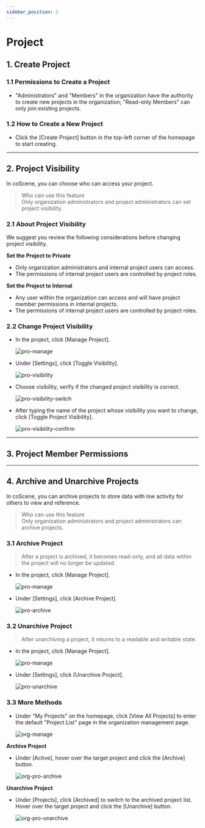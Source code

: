 ```yaml
---
sidebar_position: 2
---
```


# Project

## 1. Create Project

### 1.1 Permissions to Create a Project

- "Administrators" and "Members" in the organization have the authority to create new projects in the organization; "Read-only Members" can only join existing projects.

### 1.2 How to Create a New Project

- Click the [Create Project] button in the top-left corner of the homepage to start creating.

---

## 2. Project Visibility

In coScene, you can choose who can access your project.

> Who can use this feature<br />
> Only organization administrators and project administrators can set project visibility.

### 2.1 About Project Visibility

We suggest you review the following considerations before changing project visibility.

**Set the Project to Private**

- Only organization administrators and internal project users can access.
- The permissions of internal project users are controlled by project roles.

**Set the Project to Internal**

- Any user within the organization can access and will have project member permissions in internal projects.
- The permissions of internal project users are controlled by project roles.

### 2.2 Change Project Visibility

- In the project, click [Manage Project].

  ![pro-manage](./img/pro-manage.png)

- Under [Settings], click [Toggle Visibility].

  ![pro-visibility](./img/pro-visibility.png)

- Choose visibility, verify if the changed project visibility is correct.

  ![pro-visibility-switch](./img/pro-visibility-switch.png)

- After typing the name of the project whose visibility you want to change, click [Toggle Project Visibility].

  ![pro-visibility-confirm](./img/pro-visibility-confirm.png)

---

## 3. Project Member Permissions

---

## 4. Archive and Unarchive Projects

In coScene, you can archive projects to store data with low activity for others to view and reference.

> Who can use this feature<br />
> Only organization administrators and project administrators can archive projects.

### 3.1 Archive Project

> After a project is archived, it becomes read-only, and all data within the project will no longer be updated.

- In the project, click [Manage Project].

  ![pro-manage](./img/pro-manage.png)

- Under [Settings], click [Archive Project].

  ![pro-archive](./img/pro-archive.png)

### 3.2 Unarchive Project

> After unarchiving a project, it returns to a readable and writable state.

- In the project, click [Manage Project].

  ![pro-manage](./img/pro-manage.png)

- Under [Settings], click [Unarchive Project].

  ![pro-unarchive](./img/pro-unarchive.png)

### 3.3 More Methods

- Under "My Projects" on the homepage, click [View All Projects] to enter the default "Project List" page in the organization management page.

  ![org-manage](./img/org-manage.png)

**Archive Project**

- Under [Active], hover over the target project and click the [Archive] button.

  ![org-pro-archive](./img/org-pro-archive.png)

**Unarchive Project**

- Under [Projects], click [Archived] to switch to the archived project list. Hover over the target project and click the [Unarchive] button.

  ![org-pro-unarchive](./img/org-pro-unarchive.png)
